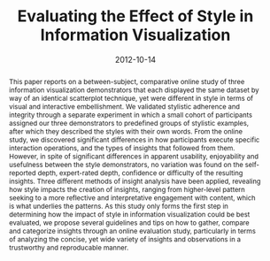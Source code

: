 ---
abstract: This paper reports on a between-subject, comparative online study of three
  information visualization demonstrators that each displayed the same dataset by
  way of an identical scatterplot technique, yet were different in style in terms
  of visual and interactive embellishment. We validated stylistic adherence and integrity
  through a separate experiment in which a small cohort of participants assigned our
  three demonstrators to predefined groups of stylistic examples, after which they
  described the styles with their own words. From the online study, we discovered
  significant differences in how participants execute specific interaction operations,
  and the types of insights that followed from them. However, in spite of significant
  differences in apparent usability, enjoyability and usefulness between the style
  demonstrators, no variation was found on the self-reported depth, expert-rated depth,
  confidence or difficulty of the resulting insights. Three different methods of insight
  analysis have been applied, revealing how style impacts the creation of insights,
  ranging from higher-level pattern seeking to a more reflective and interpretative
  engagement with content, which is what underlies the patterns. As this study only
  forms the first step in determining how the impact of style in information visualization
  could be best evaluated, we propose several guidelines and tips on how to gather,
  compare and categorize insights through an online evaluation study, particularly
  in terms of analyzing the concise, yet wide variety of insights and observations
  in a trustworthy and reproducable manner.
authors:
- Andrew Vande Moere
- Martin Tomitsch
- Christoph Wimmer
- Christoph Bösch
- Thomas Grechenig
date: '2012-10-14'
featured: false
publication_types:
- '0'
publishDate: '2012-10-14'
title: Evaluating the Effect of Style in Information Visualization
url_pdf: ''
---